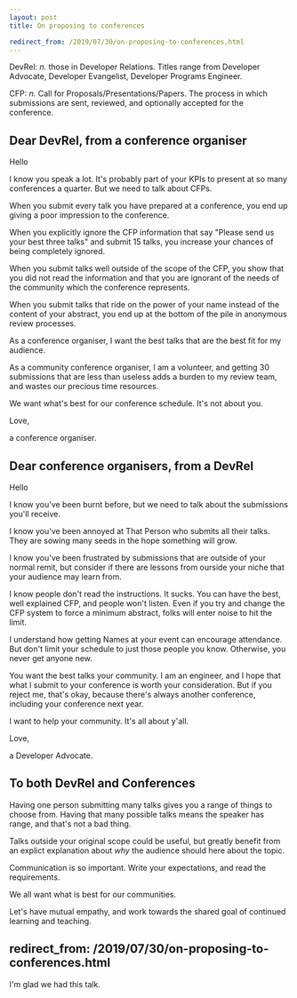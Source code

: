 ```yaml
---
layout: post
title: On proposing to conferences

redirect_from: /2019/07/30/on-proposing-to-conferences.html
---
```



DevRel: _n._ those in Developer Relations. Titles range from Developer Advocate, Developer Evangelist, Developer Programs Engineer. 

CFP: _n._ Call for Proposals/Presentations/Papers. The process in which submissions are sent, reviewed, and optionally accepted for the conference.


## Dear DevRel, from a conference organiser

Hello

I know you speak a lot. It's probably part of your KPIs to present at so many conferences a quarter. But we need to talk about CFPs. 

When you submit every talk you have prepared at a conference, you end up giving a poor impression to the conference. 

When you explicitly ignore the CFP information that say "Please send us your best three talks" and submit 15 talks, you increase your chances of being completely ignored. 

When you submit talks well outside of the scope of the CFP, you show that you did not read the information and that you are ignorant of the needs of the community which the conference represents. 

When you submit talks that ride on the power of your name instead of the content of your abstract, you end up at the bottom of the pile in anonymous review processes. 

As a conference organiser, I want the best talks that are the best fit for my audience. 

As a community conference organiser, I am a volunteer, and getting 30 submissions that are less than useless adds a burden to my review team, and wastes our precious time resources. 

We want what's best for our conference schedule. It's not about you. 

Love, 

a conference organiser.


## Dear conference organisers, from a DevRel

Hello

I know you've been burnt before, but we need to talk about the submissions you'll receive. 

I know you've been annoyed at That Person who submits all their talks. They are sowing many seeds in the hope something will grow. 

I know you've been frustrated by submissions that are outside of your normal remit, but consider if there are lessons from ourside your niche that your audience may learn from. 

I know people don't read the instructions. It sucks. You can have the best, well explained CFP, and people won't listen. Even if you try and change the CFP system to force a minimum abstract, folks will enter noise to hit the limit. 

I understand how getting Names at your event can encourage attendance. But don't limit your schedule to just those people you know. Otherwise, you never get anyone new. 

You want the best talks your community. I am an engineer, and I hope that what I submit to your conference is worth your consideration. But if you reject me, that's okay, because there's always another conference, including your conference next year. 

I want to help your community. It's all about y'all. 

Love, 

a Developer Advocate. 

## To both DevRel and Conferences

Having one person submitting many talks gives you a range of things to choose from. Having that many possible talks means the speaker has range, and that's not a bad thing.

Talks outside your original scope could be useful, but greatly benefit from an explict explanation about _why_ the audience should here about the topic. 

Communication is so important. Write your expectations, and read the requirements. 

We all want what is best for our communities. 

Let's have mutual empathy, and work towards the shared goal of continued learning and teaching. 



redirect_from: /2019/07/30/on-proposing-to-conferences.html
---


I'm glad we had this talk. 
